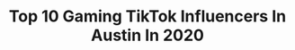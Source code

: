 ---
title: Top 10 Gaming TikTok Influencers In Austin In 2020
description: >-
  Find top gaming TikTok influencers in Austin in 2020. Most popular hashtags: #gaming #yearbook2020 #learnontiktok #duet.
platform: TikTok
profiles:
  - username: "ggjessevlogs"
    fullname: >-
      Jesse Ryan
    location: "United States"
    followers: 122488
    engagement: 1737
    commentsToLikes: 0.074992
    id: ck7zorbbtlf4m0j78wl43figl
    verified: false
    hashtags: "#earthday, #xyzcba, #neverfitin, #levelup"
  - username: "pilotaustin"
    fullname: >-
      Austin Sorrells
    location: "United States"
    followers: 115648
    engagement: 1350
    commentsToLikes: 0.039485
    id: cka0nami7yymu0i78khqaejcx
    verified: false
    hashtags: "#boeing, #wipeitdown, #yoplaitcuprelay, #bedroomcheck"
  - username: "austin1766"
    fullname: >-
      austin1766
    location: "United States"
    followers: 4265
    engagement: 961
    commentsToLikes: 0.042136
    id: ckae53gje5ief0i78ic6rj83h
    verified: false
    hashtags: "#lightning, #couplegoals, #fory, #pageforyou"
  - username: "mirmermaid_rayne"
    fullname: >-
      Miranda_Rayne
    location: "United States"
    followers: 9114
    engagement: 520
    commentsToLikes: 0.056469
    id: ck9n8rf5d8t880j78r3h3qlno
    verified: false
    hashtags: "#throwbacks, #90skid, #duetwithme, #sunburn"
  - username: "papadx"
    fullname: >-
      Papa DX
    location: "United States"
    followers: 21547
    engagement: 1202
    commentsToLikes: 0.029542
    id: ck8savb483reo0j78li71d0tn
    verified: false
    hashtags: "#familytime, #brick, #drphil, #tiktokcovers"
  - username: "austin_shock"
    fullname: >-
      Austin Shock
    location: "United States"
    followers: 17051
    engagement: 1645
    commentsToLikes: 0.081564
    id: ckac7yovmf3rh0i78vp8fsrng
    verified: false
    hashtags: "#starwarsfans, #commanderrex, #disneyland, #porgs"
  - username: "austin.pacheco"
    fullname: >-
      Austin Pacheco
    location: "United States"
    followers: 9499
    engagement: 760
    commentsToLikes: 0.031692
    id: ck8qj4w0zbvxu0j782qtfydkq
    verified: false
    hashtags: "#moodboost, #hockey, #thisthatsplah, #catsoftiktok"
  - username: "niruanya"
    fullname: >-
      NIRU.
    location: "United States"
    followers: 43295
    engagement: 654
    commentsToLikes: 0.019136
    id: cka6b6b0vz3kt0i78svsl1vpe
    verified: false
    hashtags: "#duetpost, #videogame, #bingewatching, #kingdomhearts"
  - username: "brandyrenee19"
    fullname: >-
      Brandyrenee19 
    location: "United States"
    followers: 177764
    engagement: 1842
    commentsToLikes: 0.015881
    id: ck8hq48s32cn30j78fx59xa5n
    verified: false
    hashtags: "#celebratenurses, #littlethings, #gaslighting, #momsoftiktok"
  - username: "the_woke_gentleman"
    fullname: >-
      Tyler Wilkins207
    location: "United States"
    followers: 37568
    engagement: 1036
    commentsToLikes: 0.025971
    id: cka3vg5fsy1840i78mrlz6wlq
    verified: false
    hashtags: "#needhelp, #austinpowers, #gonnabefriends, #marines"
---